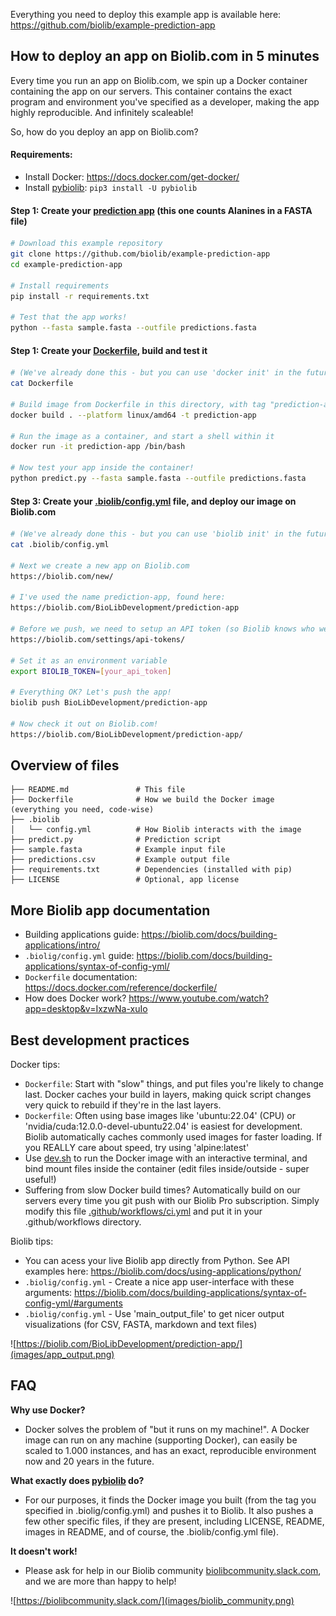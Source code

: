 Everything you need to deploy this example app is available here: https://github.com/biolib/example-prediction-app

## How to deploy an app on Biolib.com in 5 minutes

Every time you run an app on Biolib.com, we spin up a Docker container containing the app on our servers. This container contains the exact program and environment you've specified as a developer, making the app highly reproducible. And infinitely scaleable!

So, how do you deploy an app on Biolib.com?

#### Requirements:
- Install Docker: https://docs.docker.com/get-docker/
- Install [pybiolib](https://pypi.org/project/pybiolib/): `pip3 install -U pybiolib`

#### Step 1: Create your [prediction app](https://github.com/biolib/example-prediction-app/blob/main/predict.py) (this one counts Alanines in a FASTA file)

```bash
# Download this example repository
git clone https://github.com/biolib/example-prediction-app
cd example-prediction-app

# Install requirements
pip install -r requirements.txt

# Test that the app works!
python --fasta sample.fasta --outfile predictions.fasta
```

#### Step 1: Create your [Dockerfile](https://github.com/biolib/example-prediction-app/blob/main/Dockerfile), build and test it

```bash
# (We've already done this - but you can use 'docker init' in the future)
cat Dockerfile

# Build image from Dockerfile in this directory, with tag "prediction-app"
docker build . --platform linux/amd64 -t prediction-app

# Run the image as a container, and start a shell within it
docker run -it prediction-app /bin/bash

# Now test your app inside the container!
python predict.py --fasta sample.fasta --outfile predictions.fasta
```

#### Step 3: Create your [.biolib/config.yml](https://github.com/biolib/example-prediction-app/blob/main/.biolib/config.yml) file, and deploy our image on Biolib.com

```bash
# (We've already done this - but you can use 'biolib init' in the future)
cat .biolib/config.yml

# Next we create a new app on Biolib.com
https://biolib.com/new/

# I've used the name prediction-app, found here:
https://biolib.com/BioLibDevelopment/prediction-app

# Before we push, we need to setup an API token (so Biolib knows who we are)
https://biolib.com/settings/api-tokens/

# Set it as an environment variable
export BIOLIB_TOKEN=[your_api_token]

# Everything OK? Let's push the app!
biolib push BioLibDevelopment/prediction-app

# Now check it out on Biolib.com!
https://biolib.com/BioLibDevelopment/prediction-app/
```

## Overview of files
```markdown'
├── README.md               # This file
├── Dockerfile              # How we build the Docker image (everything you need, code-wise)
├── .biolib
│   └── config.yml          # How Biolib interacts with the image 
├── predict.py              # Prediction script
├── sample.fasta            # Example input file
├── predictions.csv         # Example output file
├── requirements.txt        # Dependencies (installed with pip)
├── LICENSE                 # Optional, app license
```

## More Biolib app documentation
- Building applications guide: https://biolib.com/docs/building-applications/intro/
- `.biolig/config.yml` guide: https://biolib.com/docs/building-applications/syntax-of-config-yml/
- `Dockerfile` documentation: https://docs.docker.com/reference/dockerfile/
- How does Docker work? https://www.youtube.com/watch?app=desktop&v=IxzwNa-xuIo

## Best development practices
Docker tips:
- `Dockerfile`: Start with "slow" things, and put files you're likely to change last. Docker caches your build in layers, making quick script changes very quick to rebuild if they're in the last layers.
- `Dockerfile`: Often using base images like 'ubuntu:22.04' (CPU) or 'nvidia/cuda:12.0.0-devel-ubuntu22.04' is easiest for development. Biolib automatically caches commonly used images for faster loading. If you REALLY care about speed, try using 'alpine:latest'
- Use [dev.sh](https://github.com/biolib/example-prediction-app/blob/main/dev.sh) to run the Docker image with an interactive terminal, and bind mount files inside the container (edit files inside/outside - super useful!)
- Suffering from slow Docker build times? Automatically build on our servers every time you git push with our Biolib Pro subscription. Simply modify this file [.github/workflows/ci.yml](https://github.com/biolibtech/app-musite/blob/develop/.github/workflows/ci.yml) and put it in your .github/workflows directory.

Biolib tips:
- You can acess your live Biolib app directly from Python. See API examples here: https://biolib.com/docs/using-applications/python/
- `.biolig/config.yml` - Create a nice app user-interface with these arguments: https://biolib.com/docs/building-applications/syntax-of-config-yml/#arguments
- `.biolig/config.yml` - Use 'main_output_file' to get nicer output visualizations (for CSV, FASTA, markdown and text files)

![https://biolib.com/BioLibDevelopment/prediction-app/](images/app_output.png)

## FAQ

**Why use Docker?**
- Docker solves the problem of "but it runs on my machine!". A Docker image can run on any machine (supporting Docker), can easily be scaled to 1.000 instances, and has an exact, reproducible environment now and 20 years in the future.

**What exactly does [pybiolib](https://pypi.org/project/pybiolib/) do?**
- For our purposes, it finds the Docker image you built (from the tag you specified in .biolig/config.yml) and pushes it to Biolib. It also pushes a few other specific files, if they are present, including LICENSE, README, images in README, and of course, the .biolib/config.yml file).

**It doesn't work!**
- Please ask for help in our Biolib community [biolibcommunity.slack.com](https://biolibcommunity.slack.com/), and we are more than happy to help!

![https://biolibcommunity.slack.com/](images/biolib_community.png)
